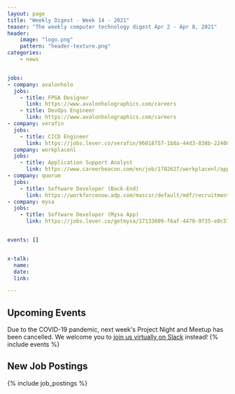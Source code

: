 ```yaml
---
layout: page
title: "Weekly Digest - Week 14 - 2021"
teaser: "The weekly computer technology digest Apr 2 - Apr 8, 2021"
header:
    image: "logo.png"
    pattern: "header-texture.png"
categories:
    - news


jobs: 
- company: avalonholo
  jobs:
    - title: FPGA Designer
      link: https://www.avalonholographics.com/careers
    - title: DevOps Engineer
      link: https://www.avalonholographics.com/careers
- company: verafin
  jobs:
    - title: CICD Engineer
      link: https://jobs.lever.co/verafin/96018757-1b8a-44d3-838b-224005b445b0
  company: workplacenl
  jobs:
    - title: Application Support Analyst
      link: https://www.careerbeacon.com/en/job/1702627/workplacenl/application-support-analyst/st-john-s
- company: quorum
  jobs:
    - title: Software Developer (Back-End)
      link: https://workforcenow.adp.com/mascsr/default/mdf/recruitment/recruitment.html?cid=978f4299-eee2-4d9e-a9e2-51a1c0ba3aad&ccId=19000101_000001&jobId=383679
- company: mysa
  jobs:
    - title: Software Developer (Mysa App)
      link: https://jobs.lever.co/getmysa/17133609-f6af-4478-9735-e0c571227360


events: []


x-talk:
  name:
  date:
  link:

---
```


## Upcoming Events
Due to the COVID-19 pandemic, next week's Project Night and Meetup has been cancelled. We welcome you to [join us virtually on Slack](https://join.slack.com/t/ctsnl/shared_invite/enQtNzE5Mzc1OTA3ODI2LTdhODg1ZTQ4YTMwNDRkYzI2OWZjOTZmYWZjNjA3N2QzMTRiZWEyNmI0MTRmYjNjMDFhZGUxNzlhY2I5YjEwMTk) instead!
{% include events %}

## New Job Postings
{% include job_postings %}
